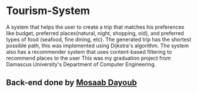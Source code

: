 # Tourism-System
A system that helps the user to create a trip that matches his preferences like budget, preferred places(natural, night, shopping, old), and preferred types of food (seafood, fine dining, etc).
The generated trip has the shortest possible path, this was implemented using Dijkstra's algorithm.
The system also has a recommender system that uses content-based filtering to recommend places to the user 
This was my graduation project from Damascus University's Department of Computer Engineering.

## Back-end done by [Mosaab Dayoub](https://github.com/MosaabDayoub)
